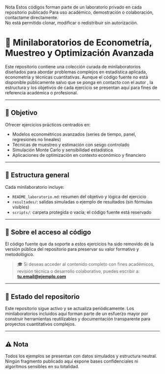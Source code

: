 Nota
Estos códigos forman parte de un laboratorio privado en cada repositorio publicado 
Para uso académico, demostración o colaboración, contactame directamente.  
No está permitido clonar, modificar o redistribuir sin autorización.


# 🧪 Minilaboratorios de Econometría, Muestreo y Optimización Avanzada

Este repositorio contiene una colección curada de minilaboratorios diseñados para abordar problemas complejos en estadística aplicada, econometría y técnicas cuantitativas. Aunque el código fuente no está disponible públicamente salvo que se ponga en contacto con el autor , la estructura y los objetivos de cada ejercicio se presentan aquí para fines de referencia académica o profesional.

---

## 🧭 Objetivo

Ofrecer ejercicios prácticos centrados en:

- Modelos econométricos avanzados (series de tiempo, panel, regresiones no lineales)
- Técnicas de muestreo y estimación con sesgo controlado
- Simulación Monte Carlo y sensibilidad estadística
- Aplicaciones de optimización en contexto económico y financiero

---

## 📁 Estructura general

Cada minilaboratorio incluye:

- `README_laboratorio.md`: resumen del objetivo y lógica del ejercicio
- `resultados/`: salidas simuladas o ejemplo de resultados (sin fórmulas visibles)
- `scripts/`: carpeta protegida o vacía; el código fuente está reservado

---

## 🔐 Sobre el acceso al código

El código fuente que da soporte a estos ejercicios ha sido removido de la versión pública del repositorio para preservar su valor formativo y metodológico.

> 🎓 Si deseas acceder al contenido completo con fines académicos, revisión técnica o desarrollo colaborativo, puedes escribir a: **tu.email@ejemplo.com**

---

## 👣 Estado del repositorio

Este repositorio sigue activo y se actualiza periódicamente. Los minilaboratorios incluidos aquí forman parte de un esfuerzo mayor por construir herramientas reutilizables y documentación transparente para proyectos cuantitativos complejos.

---

## ⚠️ Nota

Todos los ejemplos se presentan con datos simulados y estructura neutral. Ningún fragmento publicado aquí expone bases confidenciales ni algoritmos sensibles en su totalidad.
